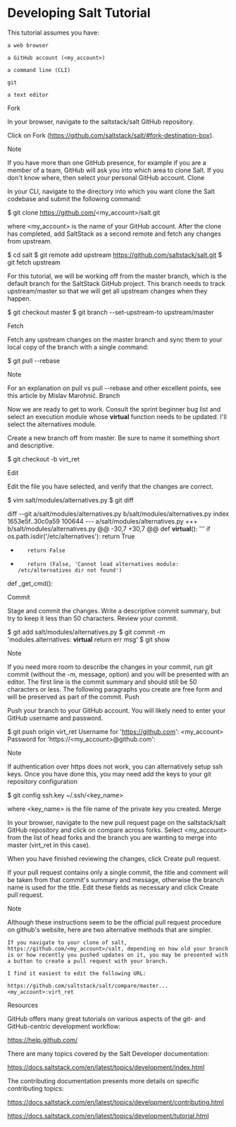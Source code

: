 # Developing Salt Tutorial

This tutorial assumes you have:

    a web browser

    a GitHub account (<my_account>)

    a command line (CLI)

    git

    a text editor

Fork

In your browser, navigate to the saltstack/salt GitHub repository.

Click on Fork (https://github.com/saltstack/salt/#fork-destination-box).

Note

If you have more than one GitHub presence, for example if you are a member of a team, GitHub will ask you into which area to clone Salt. If you don't know where, then select your personal GitHub account.
Clone

In your CLI, navigate to the directory into which you want clone the Salt codebase and submit the following command:

$ git clone https://github.com/<my_account>/salt.git

where <my_account> is the name of your GitHub account. After the clone has completed, add SaltStack as a second remote and fetch any changes from upstream.

$ cd salt
$ git remote add upstream https://github.com/saltstack/salt.git
$ git fetch upstream

For this tutorial, we will be working off from the master branch, which is the default branch for the SaltStack GitHub project. This branch needs to track upstream/master so that we will get all upstream changes when they happen.

$ git checkout master
$ git branch --set-upstream-to upstream/master

Fetch

Fetch any upstream changes on the master branch and sync them to your local copy of the branch with a single command:

$ git pull --rebase

Note

For an explanation on pull vs pull --rebase and other excellent points, see this article by Mislav Marohnić.
Branch

Now we are ready to get to work. Consult the sprint beginner bug list and select an execution module whose __virtual__ function needs to be updated. I'll select the alternatives module.

Create a new branch off from master. Be sure to name it something short and descriptive.

$ git checkout -b virt_ret

Edit

Edit the file you have selected, and verify that the changes are correct.

$ vim salt/modules/alternatives.py
$ git diff

diff --git a/salt/modules/alternatives.py b/salt/modules/alternatives.py
index 1653e5f..30c0a59 100644
--- a/salt/modules/alternatives.py
+++ b/salt/modules/alternatives.py
@@ -30,7 +30,7 @@ def __virtual__():
         '''
         if os.path.isdir('/etc/alternatives'):
                 return True
-        return False
+        return (False, 'Cannot load alternatives module: /etc/alternatives dir not found')


 def _get_cmd():

Commit

Stage and commit the changes. Write a descriptive commit summary, but try to keep it less than 50 characters. Review your commit.

$ git add salt/modules/alternatives.py
$ git commit -m 'modules.alternatives: __virtual__ return err msg'
$ git show

Note

If you need more room to describe the changes in your commit, run git commit (without the -m, message, option) and you will be presented with an editor. The first line is the commit summary and should still be 50 characters or less. The following paragraphs you create are free form and will be preserved as part of the commit.
Push

Push your branch to your GitHub account. You will likely need to enter your GitHub username and password.

$ git push origin virt_ret
Username for 'https://github.com': <my_account>
Password for 'https://<my_account>@github.com':

Note

If authentication over https does not work, you can alternatively setup ssh keys. Once you have done this, you may need add the keys to your git repository configuration

$ git config ssh.key ~/.ssh/<key_name>

where <key_name> is the file name of the private key you created.
Merge

In your browser, navigate to the new pull request page on the saltstack/salt GitHub repository and click on compare across forks. Select <my_account> from the list of head forks and the branch you are wanting to merge into master (virt_ret in this case).

When you have finished reviewing the changes, click Create pull request.

If your pull request contains only a single commit, the title and comment will be taken from that commit's summary and message, otherwise the branch name is used for the title. Edit these fields as necessary and click Create pull request.

Note

Although these instructions seem to be the official pull request procedure on github's website, here are two alternative methods that are simpler.

    If you navigate to your clone of salt, https://github.com/<my_account>/salt, depending on how old your branch is or how recently you pushed updates on it, you may be presented with a button to create a pull request with your branch.

    I find it easiest to edit the following URL:

    https://github.com/saltstack/salt/compare/master...<my_account>:virt_ret

Resources

GitHub offers many great tutorials on various aspects of the git- and GitHub-centric development workflow:

https://help.github.com/

There are many topics covered by the Salt Developer documentation:

https://docs.saltstack.com/en/latest/topics/development/index.html

The contributing documentation presents more details on specific contributing topics:

https://docs.saltstack.com/en/latest/topics/development/contributing.html




https://docs.saltstack.com/en/latest/topics/development/tutorial.html
